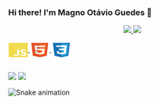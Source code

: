 ### Hi there! I'm Magno Otávio Guedes 👋
<div align="center">
  <a href="https://github.com/moguedes/">
  <img width="48%" src="https://github-readme-stats.vercel.app/api?username=moguedes&show_icons=true&theme=cobalt2&include_all_commits=true&count_private=true"/>
  <img width="48%" src="https://github-readme-stats.vercel.app/api/top-langs/?username=moguedes&layout=compact&langs_count=7&theme=cobalt2"/>
</div>
<div style="display: inline_block"><br>
  <img align="center" alt="Magno-Js" height="30" width="40" src="https://raw.githubusercontent.com/devicons/devicon/master/icons/javascript/javascript-plain.svg">
  <img align="center" alt="Magno-HTML" height="30" width="40" src="https://raw.githubusercontent.com/devicons/devicon/master/icons/html5/html5-original.svg">
  <img align="center" alt="Magno-CSS" height="30" width="40" src="https://raw.githubusercontent.com/devicons/devicon/master/icons/css3/css3-original.svg">
</div>
 
  ##
  
  <div>
      <a href="https://www.instagram.com/_magnoguedes/" target="_blank"><img src="https://img.shields.io/badge/-Instagram-%23E4405F?style=for-the-badge&logo=instagram&logoColor=white" target="_blank"></a>
        <a href="https://www.linkedin.com/in/magno-ot%C3%A1vio-guedes-253832236/" target="_blank"><img src="https://img.shields.io/badge/-LinkedIn-%230077B5?style=for-the-badge&logo=linkedin&logoColor=white" target="_blank"></a> 
  </div>
  
  ![Snake animation](https://github.com/moguedes/moguedes/blob/output/github-contribution-grid-snake.svg)
